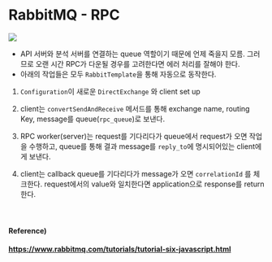 # RabbitMQ - RPC

<img src = "/home/joowon/lab/정리/TIL/RabbitMQ/images/rpc.png">

- API 서버와 분석 서버를 연결하는 queue 역할이기 때문에 언제 죽을지 모름. 그러므로 오랜 시간 RPC가 다운될 경우를 고려한다면 에러 처리를 잘해야 한다.
- 아래의 작업들은 모두 `RabbitTemplate`을 통해 자동으로 동작한다.

1. `Configuration`이 새로운 `DirectExchange` 와 client set up

2. client는 `convertSendAndReceive` 메서드를 통해 exchange name, routing Key, message를 queue(`rpc_queue`)로 보낸다.

3. RPC worker(server)는 request를 기다리다가 queue에서 request가 오면 작업을 수행하고, queue를 통해 결과 message를 `reply_to`에 명시되어있는 client에게 보낸다.

4. client는 callback queue를 기다리다가 message가 오면 `correlationId` 를 체크한다. request에서의 value와 일치한다면 application으로 response를 return한다.<br><br><br>

#### Reference)

#### https://www.rabbitmq.com/tutorials/tutorial-six-javascript.html